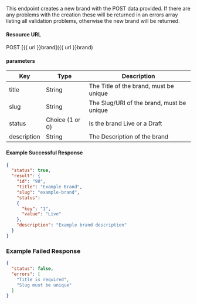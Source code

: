 <!--
@title Create new brand
@author Moltin Ltd
@description Creates a new brand

@sidebar 1
@family Brand
@rate No
@auth Yes
@format JSON
@http POST
@version beta
-->

This endpoint creates a new brand with the POST data provided. If there are any problems with the creation these will be returned in an errors array listing all validation problems, otherwise the new brand will be returned.


#### Resource URL
POST [{{ url }}brand]({{ url }}brand)


#### parameters
Key | Type | Description
--- | ---- | -----------
title | String | The Title of the brand, must be unique
slug | String | The Slug/URI of the brand, must be unique
status | Choice (1 or 0) | Is the brand Live or a Draft
description | String | The Description of the brand

<!--code-->
#### Example Successful Response
``` json
{
  "status": true,
  "result": {
    "id": "98",
    "title": "Example Brand",
    "slug": "example-brand",
    "status":
    {
      "key": "1",
      "value": "Live"
    },
    "description": "Example brand description"
  }
}
```


### Example Failed Response
``` json
{
  "status": false,
  "errors": [
    "Title is required",
    "Slug must be unique"
  ]
}
```
<!--/code-->